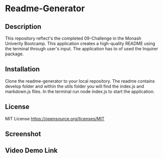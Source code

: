 # Readme-Generator

## Description
This repository reflect's the completed 09-Challenge in the Monash Univerity Bootcamp. This application creates a high-quality README using the terminal through user's input. The application has to of used the Inquirer package.

## Installation 

Clone the readme-generator to your local repository. The readme contains develop folder and within the utils folder you will find the index.js and markdown.js files. In the terminal run node index.js to start the application.

## License 
MIT License https://opensource.org/licenses/MIT

## Screenshot 

## Video Demo Link